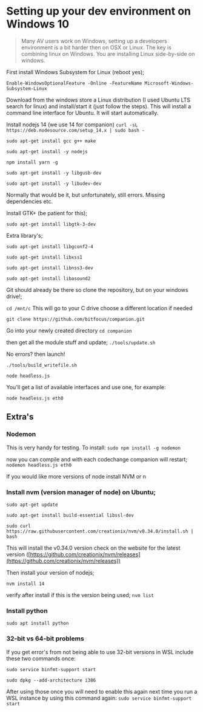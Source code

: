 # Setting up your dev environment on Windows 10

> Many AV users work on Windows, setting up a developers environment is a bit harder then on OSX or Linux. The key is combining linux on Windows. You are installing Linux side-by-side on windows.

First install Windows Subsystem for Linux (reboot yes);

`Enable-WindowsOptionalFeature -Online -FeatureName Microsoft-Windows-Subsystem-Linux`

Download from the windows store a Linux distribution (I used Ubuntu LTS search for linux) and install/start it (just follow the steps). This will install a command line interface for Ubuntu. It will start automatically.

Install nodejs 14 (we use 14 for companion)
`curl -sL https://deb.nodesource.com/setup_14.x | sudo bash -`

`sudo apt-get install gcc g++ make`

`sudo apt-get install -y nodejs`

`npm install yarn -g`

`sudo apt-get install -y libgusb-dev`

`sudo apt-get install -y libudev-dev`

Normally that would be it, but unfortunately, still errors. Missing dependencies etc.

Install GTK+ (be patient for this);

`sudo apt-get install libgtk-3-dev`

Extra library's;

`sudo apt-get install libgconf2-4`

`sudo apt-get install libxss1`

`sudo apt-get install libnss3-dev`

`sudo apt-get install libasound2`

Git should already be there so clone the repository, but on your windows drive!;

`cd /mnt/c` This will go to your C drive choose a different location if needed

`git clone https://github.com/bitfocus/companion.git`

Go into your newly created directory
`cd companion`

then get all the module stuff and update;
`./tools/update.sh`

No errors? then launch!

`./tools/build_writefile.sh`

`node headless.js`

You'll get a list of available interfaces and use one, for example:

`node headless.js eth0`

## Extra's

### Nodemon

This is very handy for testing. To install:
`sudo npm install -g nodemon`

now you can compile and with each codechange companion will restart;
`nodemon headless.js eth0`

If you would like more versions of node install NVM or n

### Install nvm (version manager of node) on Ubuntu;

`sudo apt-get update`

`sudo apt-get install build-essential libssl-dev`

`sudo curl https://raw.githubusercontent.com/creationix/nvm/v0.34.0/install.sh | bash`

This will install the v0.34.0 version check on the website for the latest version ([https://github.com/creationix/nvm/releases](https://github.com/creationix/nvm/releases))

Then install your version of nodejs;

`nvm install 14`

verify after install if this is the version being used;
`nvm list`

### Install python

`sudo apt install python`

### 32-bit vs 64-bit problems

If you get error's from not being able to use 32-bit versions in WSL include these two commands once:

`sudo service binfmt-support start`

`sudo dpkg --add-architecture i386`

After using those once you will need to enable this again next time you run a WSL instance by using this command again:
`sudo service binfmt-support start`
